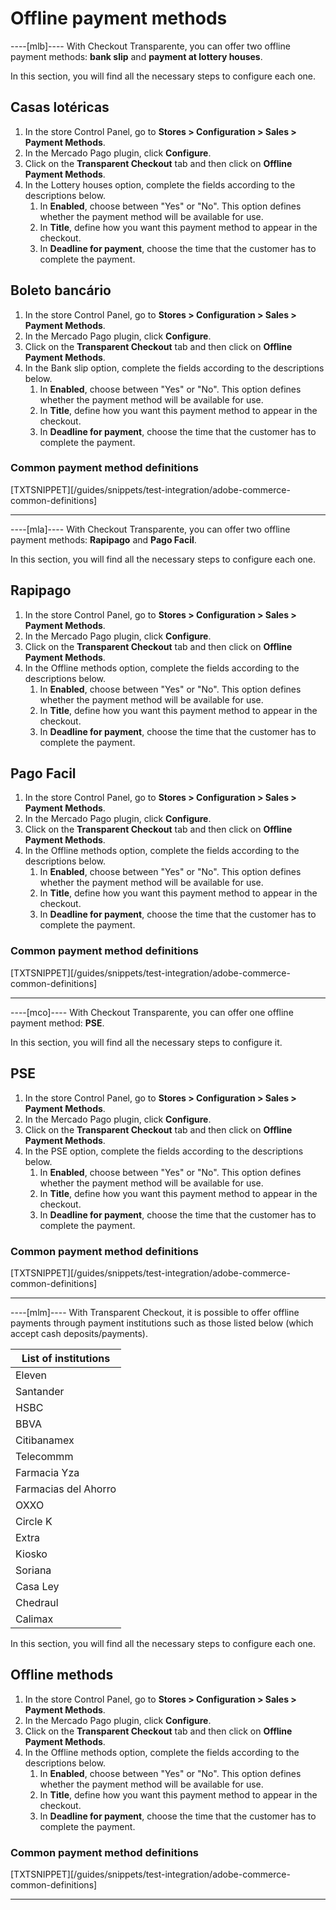# Offline payment methods

----[mlb]----
With Checkout Transparente, you can offer two offline payment methods: **bank slip** and **payment at lottery houses**.

In this section, you will find all the necessary steps to configure each one.

## Casas lotéricas

1. In the store Control Panel, go to **Stores > Configuration > Sales > Payment Methods**.
2. In the Mercado Pago plugin, click **Configure**.
3. Click on the **Transparent Checkout** tab and then click on **Offline Payment Methods**.
4. In the Lottery houses option, complete the fields according to the descriptions below.
   1. In **Enabled**, choose between "Yes" or "No". This option defines whether the payment method will be available for use.
   2. In **Title**, define how you want this payment method to appear in the checkout.
   3. In **Deadline for payment**, choose the time that the customer has to complete the payment.

## Boleto bancário

1. In the store Control Panel, go to **Stores > Configuration > Sales > Payment Methods**.
2. In the Mercado Pago plugin, click **Configure**.
3. Click on the **Transparent Checkout** tab and then click on **Offline Payment Methods**.
4. In the Bank slip option, complete the fields according to the descriptions below.
   1. In **Enabled**, choose between "Yes" or "No". This option defines whether the payment method will be available for use.
   2. In **Title**, define how you want this payment method to appear in the checkout.
   3. In **Deadline for payment**, choose the time that the customer has to complete the payment.

### Common payment method definitions

[TXTSNIPPET][/guides/snippets/test-integration/adobe-commerce-common-definitions]

------------

----[mla]----
With Checkout Transparente, you can offer two offline payment methods: **Rapipago** and **Pago Facil**.

In this section, you will find all the necessary steps to configure each one.

## Rapipago

1. In the store Control Panel, go to **Stores > Configuration > Sales > Payment Methods**.
2. In the Mercado Pago plugin, click **Configure**.
3. Click on the **Transparent Checkout** tab and then click on **Offline Payment Methods**.
4. In the Offline methods option, complete the fields according to the descriptions below.
   1. In **Enabled**, choose between "Yes" or "No". This option defines whether the payment method will be available for use.
   2. In **Title**, define how you want this payment method to appear in the checkout.
   3. In **Deadline for payment**, choose the time that the customer has to complete the payment.

## Pago Facil

1. In the store Control Panel, go to **Stores > Configuration > Sales > Payment Methods**.
2. In the Mercado Pago plugin, click **Configure**.
3. Click on the **Transparent Checkout** tab and then click on **Offline Payment Methods**.
4. In the Offline methods option, complete the fields according to the descriptions below.
   1. In **Enabled**, choose between "Yes" or "No". This option defines whether the payment method will be available for use.
   2. In **Title**, define how you want this payment method to appear in the checkout.
   3. In **Deadline for payment**, choose the time that the customer has to complete the payment.

### Common payment method definitions

[TXTSNIPPET][/guides/snippets/test-integration/adobe-commerce-common-definitions]

------------

----[mco]----
With Checkout Transparente, you can offer one offline payment method: **PSE**.

In this section, you will find all the necessary steps to configure it.

## PSE

1. In the store Control Panel, go to **Stores > Configuration > Sales > Payment Methods**.
2. In the Mercado Pago plugin, click **Configure**.
3. Click on the **Transparent Checkout** tab and then click on **Offline Payment Methods**.
4. In the PSE option, complete the fields according to the descriptions below.
   1. In **Enabled**, choose between "Yes" or "No". This option defines whether the payment method will be available for use.
   2. In **Title**, define how you want this payment method to appear in the checkout.
   3. In **Deadline for payment**, choose the time that the customer has to complete the payment.

### Common payment method definitions

[TXTSNIPPET][/guides/snippets/test-integration/adobe-commerce-common-definitions]

------------

----[mlm]----
With Transparent Checkout, it is possible to offer offline payments through payment institutions such as those listed below (which accept cash deposits/payments).

| List of institutions |
| --- |
| Eleven |
| Santander |
| HSBC |
| BBVA |
| Citibanamex |
| Telecommm |
| Farmacia Yza |
| Farmacias del Ahorro |
| OXXO |
| Circle K |
| Extra |
| Kiosko |
| Soriana |
| Casa Ley |
| Chedraul |
| Calimax |

In this section, you will find all the necessary steps to configure each one.

## Offline methods

1. In the store Control Panel, go to **Stores > Configuration > Sales > Payment Methods**.
2. In the Mercado Pago plugin, click **Configure**.
3. Click on the **Transparent Checkout** tab and then click on **Offline Payment Methods**.
4. In the Offline methods option, complete the fields according to the descriptions below.
   1. In **Enabled**, choose between "Yes" or "No". This option defines whether the payment method will be available for use.
   2. In **Title**, define how you want this payment method to appear in the checkout.
   3. In **Deadline for payment**, choose the time that the customer has to complete the payment.

### Common payment method definitions

[TXTSNIPPET][/guides/snippets/test-integration/adobe-commerce-common-definitions]

------------